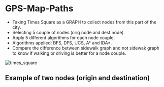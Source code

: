 # GPS-Map-Paths

- Taking Times Square as a GRAPH to collect nodes from this part of the city.
- Selecting 5 couple of nodes (orig node and dest node).
- Apply 5 different algorithms for each node couple.
- Algorithms applied: BFS, DFS, UCS, A* and IDA*.
- Compare the difference between sidewalk graph and not sidewak graph to know if walking or driving is better for a node couple.

![times_square](https://github.com/emilioberber/GPS_Map_Paths/assets/108374590/4f971cb2-e5f9-4054-9322-0a94fcabe052)

## Example of two nodes (origin and destination)
